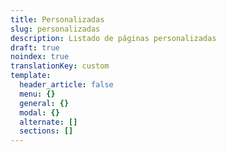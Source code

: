 ```yaml
---
title: Personalizadas
slug: personalizadas
description: Listado de páginas personalizadas
draft: true
noindex: true
translationKey: custom
template:
  header_article: false
  menu: {}
  general: {}
  modal: {}
  alternate: []
  sections: []
---
```

